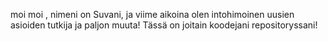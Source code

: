 moi moi , nimeni on Suvani, ja viime aikoina olen intohimoinen uusien asioiden tutkija ja paljon muuta! Tässä on joitain koodejani repositoryssani!
